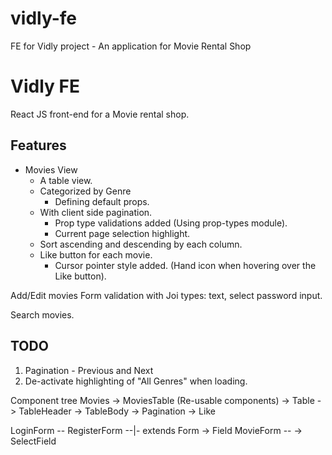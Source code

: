 # vidly-fe
FE for Vidly project - An application for Movie Rental Shop


# Vidly FE
React JS front-end for a Movie rental shop.

## Features
- Movies View
    - A table view.
    - Categorized by Genre
        - Defining default props.
    - With client side pagination.
        - Prop type validations added (Using prop-types module).
        - Current page selection highlight.
    - Sort ascending and descending by each column.
    - Like button for each movie.
        - Cursor pointer style added. (Hand icon when hovering over the Like button).

Add/Edit movies
Form validation with Joi
types: text, select
password input.

Search movies.



## TODO
1. Pagination - Previous and Next
2. De-activate highlighting of "All Genres" when loading.



Component tree
Movies -> MoviesTable
(Re-usable components)
-> Table -> TableHeader
         -> TableBody
         -> Pagination
         -> Like

LoginForm       --
RegisterForm    --|- extends Form -> Field
MovieForm       --                -> SelectField
